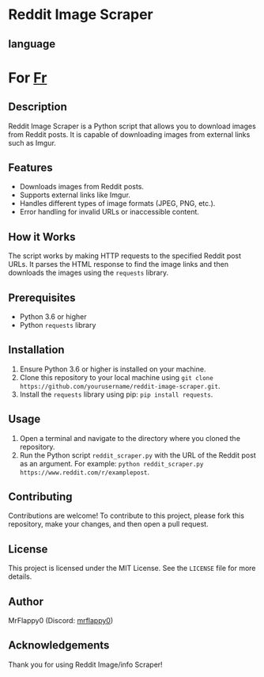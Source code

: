 # Reddit Image Scraper   

## language 

# For [Fr](https://github.com/MrFlappy0/Reddit-Crawler/blob/main/readme/README%20FR.md)

## Description

Reddit Image Scraper is a Python script that allows you to download images from Reddit posts. It is capable of downloading images from external links such as Imgur.

## Features

- Downloads images from Reddit posts.
- Supports external links like Imgur.
- Handles different types of image formats (JPEG, PNG, etc.).
- Error handling for invalid URLs or inaccessible content.

## How it Works

The script works by making HTTP requests to the specified Reddit post URLs. It parses the HTML response to find the image links and then downloads the images using the `requests` library.

## Prerequisites

- Python 3.6 or higher
- Python `requests` library

## Installation

1. Ensure Python 3.6 or higher is installed on your machine.
2. Clone this repository to your local machine using `git clone https://github.com/yourusername/reddit-image-scraper.git`.
3. Install the `requests` library using pip: `pip install requests`.

## Usage

1. Open a terminal and navigate to the directory where you cloned the repository.
2. Run the Python script `reddit_scraper.py` with the URL of the Reddit post as an argument. For example: `python reddit_scraper.py https://www.reddit.com/r/examplepost`.

## Contributing

Contributions are welcome! To contribute to this project, please fork this repository, make your changes, and then open a pull request.

## License

This project is licensed under the MIT License. See the `LICENSE` file for more details.

## Author

MrFlappy0 (Discord: [mrflappy0](https://discord.com/users/mrflappy0))

## Acknowledgements

Thank you for using Reddit Image/info Scraper!
